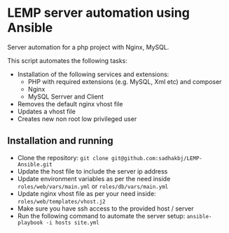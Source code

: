# LEMP server automation using Ansible

Server automation for a php project with Nginx, MySQL.

This script automates the following tasks:

- Installation of the following services and extensions:
  - PHP with required extensions (e.g. MySQL, Xml etc) and composer
  - Nginx
  - MySQL Serrver and Client
- Removes the default nginx vhost file
- Updates a vhost file
- Creates new non root low privileged user

## Installation and running

- Clone the repository: `git clone git@github.com:sadhakbj/LEMP-Ansible.git`
- Update the host file to include the server ip address
- Update environment variables as per the need inside `roles/web/vars/main.yml` or `roles/db/vars/main.yml`
- Update nginx vhost file as per your need inside: `roles/web/templates/vhost.j2`
- Make sure you have ssh access to the provided host / server
- Run the following command to automate the server setup: `ansible-playbook -i hosts site.yml`

